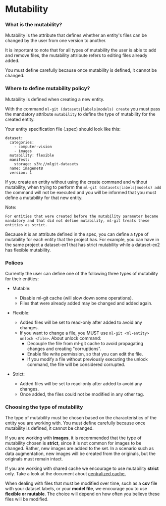 # Mutability #

### What is the mutability?

Mutability is the attribute that defines whether an entity's files can be changed by the user from one version to another.

It is important to note that for all types of mutability the user is able to add and remove files, the mutability attribute refers to editing files already added.

You must define carefully because once mutability is defined, it cannot be changed.


### Where to define mutability policy?

Mutability is defined when creating a new entity. 

With the command ```ml-git (datasets|labels|models) create``` you must pass the mandatory attribute ```mutability``` to define the type of mutability for the created entity.

Your entity specification file (.spec) should look like this:

```
dataset:
  categories:
    - computer-vision
    - images
  mutability: flexible
  manifest:
    storage: s3h://mlgit-datasets
  name: imagenet8
  version: 1
```

If you create an entity without using the create command and without mutability, when trying to perform the ```ml-git (datasets|labels|models) add``` the command will not be executed and you will be informed that you must define a mutability for that new entity.

Note:
```
For entities that were created before the mutability parameter became mandatory and that did not define mutability, ml-git treats these entities as strict.
```

Because it is an attribute defined in the spec, you can define a type of mutability for each entity that the project has. For example, you can have in the same project a dataset-ex1 that has strict mutability while a dataset-ex2 has flexible mutability.

### Polices


Currently the user can define one of the following three types of mutability for their entities:

* Mutable:
    * Disable ml-git cache (will slow down some operations).
    * Files that were already added may be changed and added again.

* Flexible:
    * Added files will be set to read-only after added to avoid any changes.
    * If you want to change a file, you MUST use `ml-git <ml-entity> unlock <file>`. About unlock command:
        * Decouple the file from ml-git cache to avoid propagating changes and creating "corruptions".
        * Enable file write permission, so that you can edit the file.
        * If you modify a file without previously executing the unlock command, the file will be considered corrupted.

* Strict:
    * Added files will be set to read-only after added to avoid any changes.
    * Once added, the files could not be modified in any other tag.

### Choosing the type of mutability

The type of mutability must be chosen based on the characteristics of the entity you are working with. 
You must define carefully because once mutability is defined, it cannot be changed.

If you are working with **images**, it is recommended that the type of mutability chosen is **strict**, since it is not common for images to be changed. Rather, new images are added to the set. In a scenario such as data augmentation, new images will be created from the originals, but the originals must remain intact.

If you are working with shared cache we encourage to use mutability **strict** only. Take a look at the document about [centralized cache.](centralized_cache_and_objects.md)

When dealing with files that must be modified over time, such as a **csv** file with your dataset labels, or your **model file**, we encourage you to use **flexible or mutable**. The choice will depend on how often you believe these files will be modified.



